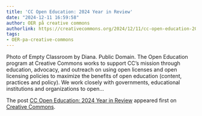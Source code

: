 ```yaml
---
title: 'CC Open Education: 2024 Year in Review'
date: "2024-12-11 16:59:58"
author: OER på creative commons
authorlink: https://creativecommons.org/2024/12/11/cc-open-education-2024-in-review/?utm_source=rss&utm_medium=rss&utm_campaign=cc-open-education-2024-in-review
tags:
- OER-pa-creative-commons
---
```

<p>Photo of Empty Classroom by Diana. Public Domain. The Open Education program at Creative Commons works to support CC’s mission through education, advocacy, and outreach on using open licenses and open licensing policies to maximize the benefits of open education (content, practices and policy). We work closely with governments, educational institutions and organizations to open&#8230;</p>
<p>The post <a rel="nofollow" href="https://creativecommons.org/2024/12/11/cc-open-education-2024-in-review/">CC Open Education: 2024 Year in Review</a> appeared first on <a rel="nofollow" href="https://creativecommons.org">Creative Commons</a>.</p>
